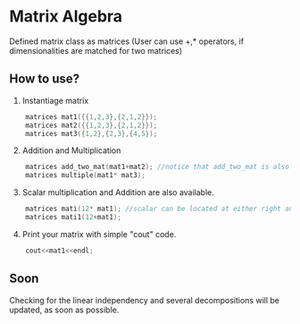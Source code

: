 # Matrix Algebra

Defined matrix class as matrices
(User can use +,* operators, if dimensionalities are matched for two matrices)

## How to use?
1. Instantiage matrix 
```c++
	matrices mat1({{1,2,3},{2,1,2}});
	matrices mat2({{1,2,3},{2,1,2}});
	matrices mat3({1,2},{2,3},{4,5});
```	

2. Addition and Multiplication	
```c++
	matrices add_two_mat(mat1+mat2); //notice that add_two_mat is also a matrices object. 
	matrices multiple(mat1* mat3);
```        
3. Scalar multiplication and Addition are also available.

```c++
	matrices mati(12* mat1); //scalar can be located at either right and left
	matrices mati1(12+mat1);	
```	
4. Print your matrix with simple "cout" code.
```c++
	cout<<mat1<<endl;
```

## Soon

Checking for the linear independency and several decompositions will be updated, as soon as possible.
